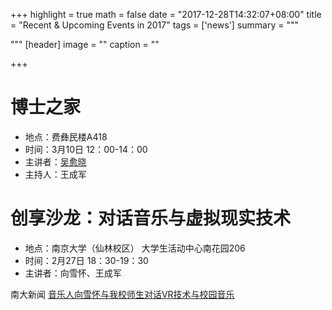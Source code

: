 +++
highlight = true
math = false
date = "2017-12-28T14:32:07+08:00"
title = "Recent & Upcoming Events in 2017"
tags = ['news']
summary = """

"""
[header]
  image = ""
  caption = ""

+++

# 博士之家
- 地点：费彝民楼A418
- 时间：3月10日 12：00-14：00
- 主讲者：[吴愈晓](http://sociology.nju.edu.cn/teacher/social/quanzhi/350.html)
- 主持人：王成军

# 创享沙龙：对话音乐与虚拟现实技术

- 地点：南京大学（仙林校区） 大学生活动中心南花园206
- 时间：2月27日 18：30-19：30
- 主讲者：向雪怀、王成军

南大新闻 [音乐人向雪怀与我校师生对话VR技术与校园音乐
](http://news.nju.edu.cn/show_article_4_45010)
